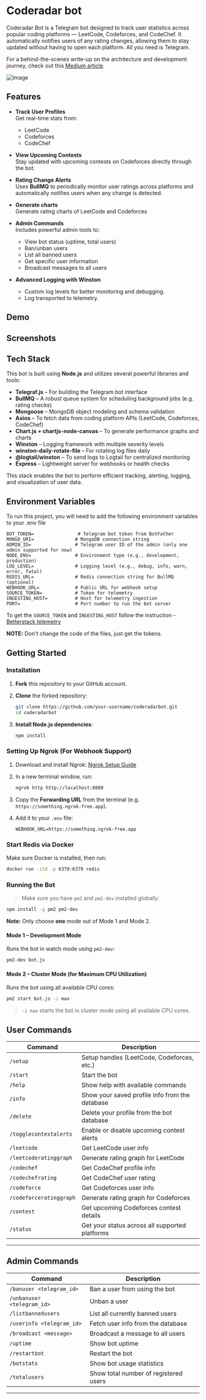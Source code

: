 
# Coderadar bot


Coderadar Bot is a Telegram bot designed to track user statistics across popular coding platforms — LeetCode, Codeforces, and CodeChef. It automatically notifies users of any rating changes, allowing them to stay updated without having to open each platform. All you need is Telegram.

For a behind-the-scenes write-up on the architecture and development journey, check out this [Medium article](https://link.com).

![Image](https://github.com/user-attachments/assets/8a45c421-b1d9-43dc-9faa-0fbf556a73f6)


## Features

- **Track User Profiles**  
  Get real-time stats from:
  - LeetCode  
  - Codeforces  
  - CodeChef  

- **View Upcoming Contests**  
  Stay updated with upcoming contests on Codeforces directly through the bot.

- **Rating Change Alerts**  
  Uses **BullMQ** to periodically monitor user ratings across platforms and automatically notifies users when any change is detected.

- **Generate charts**  
  Generate rating charts of LeetCode and Codeforces

- **Admin Commands**  
  Includes powerful admin tools to:
  - View bot status (uptime, total users)  
  - Ban/unban users  
  - List all banned users  
  - Get specific user information  
  - Broadcast messages to all users

- **Advanced Logging with Winston**  
  - Custom log levels for better monitoring and debugging.
  - Log transported to telemetry.




## Demo



## Screenshots




## Tech Stack

This bot is built using **Node.js** and utilizes several powerful libraries and tools:

- **Telegraf.js** – For building the Telegram bot interface
- **BullMQ** – A robust queue system for scheduling background jobs (e.g. rating checks)
- **Mongoose** – MongoDB object modeling and schema validation
- **Axios** – To fetch data from coding platform APIs (LeetCode, Codeforces, CodeChef)
- **Chart.js + chartjs-node-canvas** – To generate performance graphs and charts
- **Winston** – Logging framework with multiple severity levels
- **winston-daily-rotate-file** – For rotating log files daily
- **@logtail/winston** – To send logs to Logtail for centralized monitoring
- **Express** – Lightweight server for webhooks or health checks

This stack enables the bot to perform efficient tracking, alerting, logging, and visualization of user data.



## Environment Variables

To run this project, you will need to add the following environment variables to your .env file


```env
BOT_TOKEN=                # Telegram bot token from BotFather
MONGO_URI=               # MongoDB connection string
ADMIN_ID=                # Telegram user ID of the admin (only one admin supported for now)
NODE_ENV=                # Environment type (e.g., development, production)
LOG_LEVEL=               # Logging level (e.g., debug, info, warn, error, fatal)
REDIS_URL=               # Redis connection string for BullMQ (optional)
WEBHOOK_URL=             # Public URL for webhook setup
SOURCE_TOKEN=            # Token for telemetry
INGESTING_HOST=          # Host for telemetry ingestion
PORT=                    # Port number to run the bot server
```

To get the `SOURCE_TOKEN` and `INGESTING_HOST` follow the instruction - [Betterstack telemetry](https://betterstack.com/community/guides/logging/how-to-install-setup-and-use-winston-and-morgan-to-log-node-js-applications/#centralizing-your-logs-in-the-cloud)

**NOTE:** Don't change the code of the files, just get the tokens.
## Getting Started

### Installation

1. **Fork** this repository to your GitHub account.
2. **Clone** the forked repository:
   ```bash
   git clone https://github.com/your-username/coderadarbot.git
   cd coderadarbot
   ```

3. **Install Node.js dependencies**:
   ```bash
   npm install
   ```


### Setting Up Ngrok (For Webhook Support)

1. Download and install Ngrok: [Ngrok Setup Guide](https://dashboard.ngrok.com/get-started/setup/windows)

2. In a new terminal window, run:
   ```bash
   ngrok http http://localhost:8080
   ```

3. Copy the **Forwarding URL** from the terminal (e.g. `https://something.ngrok-free.app`).

4. Add it to your `.env` file:
   ```env
   WEBHOOK_URL=https://something.ngrok-free.app
   ```


### Start Redis via Docker

Make sure Docker is installed, then run:
```bash
docker run -itd -p 6379:6379 redis
```


### Running the Bot

> Make sure you have `pm2` and `pm2-dev` installed globally:
```bash
npm install -g pm2 pm2-dev
```
**Note:** Only choose **one** mode out of Mode 1 and Mode 2.

#### Mode 1 – Development Mode
Runs the bot in watch mode using `pm2-dev`:
```bash
pm2-dev bot.js
```

####  Mode 2 – Cluster Mode (for Maximum CPU Utilization)
Runs the bot using all available CPU cores:
```bash
pm2 start bot.js -i max
```

> `-i max` starts the bot in cluster mode using all available CPU cores.

##  User Commands

| Command | Description |
|--------|-------------|
| `/setup` | Setup handles (LeetCode, Codeforces, etc.) |
| `/start` | Start the bot |
| `/help` | Show help with available commands |
| `/info` | Show your saved profile info from the database |
| `/delete` | Delete your profile from the bot database |
| `/togglecontestalerts` | Enable or disable upcoming contest alerts |
| `/leetcode` | Get LeetCode user info |
| `/leetcoderatinggraph` | Generate rating graph for LeetCode |
| `/codechef` | Get CodeChef profile info |
| `/codechefrating` | Get CodeChef user rating |
| `/codeforce` | Get Codeforces user info |
| `/codeforceratinggraph` | Generate rating graph for Codeforces |
| `/contest` | Get upcoming Codeforces contest details |
| `/status` | Get your status across all supported platforms |

---

## Admin Commands

| Command | Description |
|--------|-------------|
| `/banuser <telegram_id>` | Ban a user from using the bot |
| `/unbanuser <telegram_id>` | Unban a user |
| `/listbannedusers` | List all currently banned users |
| `/userinfo <telegram_id>` | Fetch user info from the database |
| `/broadcast <message>` | Broadcast a message to all users |
| `/uptime` | Show bot uptime |
| `/restartbot` | Restart the bot |
| `/botstats` | Show bot usage statistics |
| `/totalusers` | Show total number of registered users |

---